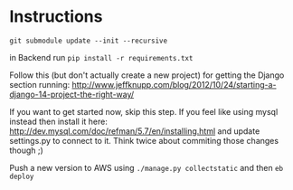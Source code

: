 Instructions
=========

`git submodule update --init --recursive`

in Backend run `pip install -r requirements.txt`

Follow this (but don't actually create a new project) for getting the Django section running: http://www.jeffknupp.com/blog/2012/10/24/starting-a-django-14-project-the-right-way/

If you want to get started now, skip this step. If you feel like using mysql instead then install it here: http://dev.mysql.com/doc/refman/5.7/en/installing.html and update settings.py to connect to it. Think twice about commiting those changes though ;)

Push a new version to AWS using `./manage.py collectstatic` and then `eb deploy`
